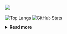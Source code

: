 ![](https://komarev.com/ghpvc/?username=chck&color=blueviolet)

<p align="left"> 
  <img alt="Top Langs" align="center" height="150" src="https://github-readme-stats-nine-umber-51.vercel.app/api/top-langs/?username=chck&layout=compact&count_private=true&show_icons=true&show_icons=true&theme=buefy" />
  <img alt="GitHub Stats" align="center" height="150" src="https://github-readme-stats-nine-umber-51.vercel.app/api?username=chck&count_private=true&show_icons=true&show_icons=true&theme=buefy" />
</p>

<details>
  <summary><b>Read more</b></summary>
  <br>

  <!--START_SECTION:waka-->
**🐱 My GitHub Data** 

> 📦 74.7 kB Used in GitHub's Storage 
 > 
> 🏆 749 Contributions in the Year 2023
 > 
> 💼 Opted to Hire
 > 
> 📜 134 Public Repositories 
 > 
> 🔑 19 Private Repositories 
 > 
**I'm a Night 🦉** 

```text
🌞 Morning                1291 commits        ████░░░░░░░░░░░░░░░░░░░░░   15.97 % 
🌆 Daytime                2056 commits        ██████░░░░░░░░░░░░░░░░░░░   25.44 % 
🌃 Evening                2214 commits        ███████░░░░░░░░░░░░░░░░░░   27.39 % 
🌙 Night                  2521 commits        ████████░░░░░░░░░░░░░░░░░   31.19 % 
```
📅 **I'm Most Productive on Monday** 

```text
Monday                   1796 commits        ██████░░░░░░░░░░░░░░░░░░░   22.22 % 
Tuesday                  1679 commits        █████░░░░░░░░░░░░░░░░░░░░   20.77 % 
Wednesday                1175 commits        ████░░░░░░░░░░░░░░░░░░░░░   14.54 % 
Thursday                 1442 commits        ████░░░░░░░░░░░░░░░░░░░░░   17.84 % 
Friday                   802 commits         ██░░░░░░░░░░░░░░░░░░░░░░░   09.92 % 
Saturday                 407 commits         █░░░░░░░░░░░░░░░░░░░░░░░░   05.04 % 
Sunday                   781 commits         ██░░░░░░░░░░░░░░░░░░░░░░░   09.66 % 
```


📊 **This Week I Spent My Time On** 

```text
💬 Programming Languages: 
Other                    47 hrs 11 mins      ████████████████████████░   96.91 % 
Markdown                 1 hr 9 mins         █░░░░░░░░░░░░░░░░░░░░░░░░   02.37 % 
YAML                     6 mins              ░░░░░░░░░░░░░░░░░░░░░░░░░   00.22 % 
Terraform                5 mins              ░░░░░░░░░░░░░░░░░░░░░░░░░   00.18 % 
ActionScript             2 mins              ░░░░░░░░░░░░░░░░░░░░░░░░░   00.09 % 

🔥 Editors: 
Chrome                   47 hrs 11 mins      ████████████████████████░   96.91 % 
Obsidian                 1 hr 9 mins         █░░░░░░░░░░░░░░░░░░░░░░░░   02.37 % 
VS Code                  11 mins             ░░░░░░░░░░░░░░░░░░░░░░░░░   00.40 % 
Neovim                   7 mins              ░░░░░░░░░░░░░░░░░░░░░░░░░   00.25 % 
RustRover                1 min               ░░░░░░░░░░░░░░░░░░░░░░░░░   00.07 % 
```

**I Mostly Code in Python** 

```text
Python                   40 repos            ████████░░░░░░░░░░░░░░░░░   32.00 % 
Jupyter Notebook         20 repos            ████░░░░░░░░░░░░░░░░░░░░░   16.00 % 
Rust                     7 repos             █░░░░░░░░░░░░░░░░░░░░░░░░   05.60 % 
Shell                    3 repos             █░░░░░░░░░░░░░░░░░░░░░░░░   02.40 % 
Astro                    1 repo              ░░░░░░░░░░░░░░░░░░░░░░░░░   00.80 % 
```



**Timeline**

![Lines of Code chart](https://raw.githubusercontent.com/chck/chck/main/assets/bar_graph.png)


 Last Updated on 2023-09-29 01:23 UTC
<!--END_SECTION:waka-->
</details>

